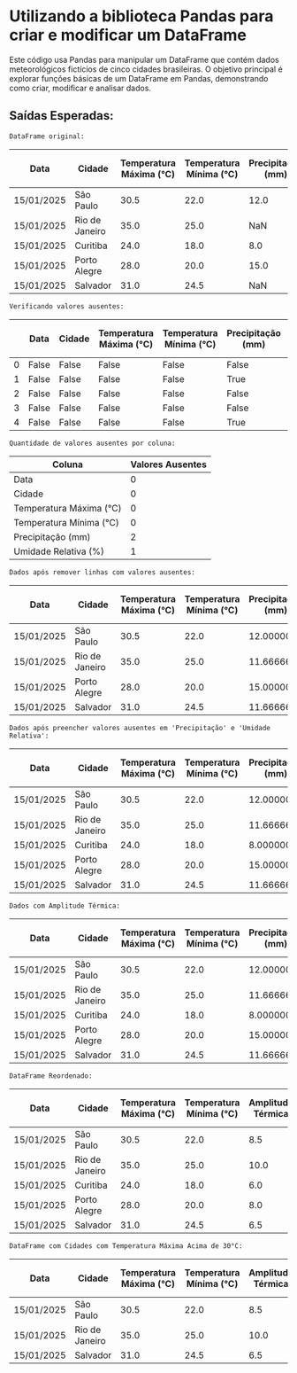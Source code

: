 # Utilizando a biblioteca Pandas para criar e modificar um DataFrame
Este código usa Pandas para manipular um DataFrame que contém dados meteorológicos fictícios de cinco cidades brasileiras.
O objetivo principal é explorar funções básicas de um DataFrame em Pandas, demonstrando como criar, modificar e analisar dados.

## Saídas Esperadas:
````
DataFrame original:
````
| Data       | Cidade         | Temperatura Máxima (°C) | Temperatura Mínima (°C) | Precipitação (mm) | Umidade Relativa (%) |
|------------|---------------|-------------------------|-------------------------|-------------------|----------------------|
| 15/01/2025 | São Paulo     | 30.5                    | 22.0                    | 12.0              | 78.0                 |
| 15/01/2025 | Rio de Janeiro | 35.0                   | 25.0                    | NaN               | 70.0                 |
| 15/01/2025 | Curitiba      | 24.0                    | 18.0                    | 8.0               | NaN                  |
| 15/01/2025 | Porto Alegre  | 28.0                    | 20.0                    | 15.0              | 82.0                 |
| 15/01/2025 | Salvador      | 31.0                    | 24.5                    | NaN               | 80.0                 |


````
Verificando valores ausentes:
````

|   | Data  | Cidade | Temperatura Máxima (°C) | Temperatura Mínima (°C) | Precipitação (mm) | Umidade Relativa (%) |
|---|------|--------|-------------------------|-------------------------|-------------------|----------------------|
| 0 | False | False  | False                   | False                   | False             | False               |
| 1 | False | False  | False                   | False                   | True              | False               |
| 2 | False | False  | False                   | False                   | False             | True                |
| 3 | False | False  | False                   | False                   | False             | False               |
| 4 | False | False  | False                   | False                   | True              | False               |


````
Quantidade de valores ausentes por coluna:
````

| Coluna                      | Valores Ausentes |
|-----------------------------|-----------------|
| Data                        | 0               |
| Cidade                      | 0               |
| Temperatura Máxima (°C)     | 0               |
| Temperatura Mínima (°C)     | 0               |
| Precipitação (mm)           | 2               |
| Umidade Relativa (%)        | 1               |

````
Dados após remover linhas com valores ausentes:
````

| Data       | Cidade         | Temperatura Máxima (°C) | Temperatura Mínima (°C) | Precipitação (mm) | Umidade Relativa (%) |
|------------|---------------|-------------------------|-------------------------|-------------------|----------------------|
| 15/01/2025 | São Paulo     | 30.5                    | 22.0                    | 12.000000         | 78.0                 |
| 15/01/2025 | Rio de Janeiro | 35.0                   | 25.0                    | 11.666667         | 70.0                 |
| 15/01/2025 | Porto Alegre  | 28.0                    | 20.0                    | 15.000000         | 82.0                 |
| 15/01/2025 | Salvador      | 31.0                    | 24.5                    | 11.666667         | 80.0                 |


````
Dados após preencher valores ausentes em 'Precipitação' e 'Umidade Relativa':
````

| Data       | Cidade         | Temperatura Máxima (°C) | Temperatura Mínima (°C) | Precipitação (mm) | Umidade Relativa (%) |
|------------|---------------|-------------------------|-------------------------|-------------------|----------------------|
| 15/01/2025 | São Paulo     | 30.5                    | 22.0                    | 12.000000         | 78.0                 |
| 15/01/2025 | Rio de Janeiro | 35.0                   | 25.0                    | 11.666667         | 70.0                 |
| 15/01/2025 | Curitiba      | 24.0                    | 18.0                    | 8.000000          | 79.0                 |
| 15/01/2025 | Porto Alegre  | 28.0                    | 20.0                    | 15.000000         | 82.0                 |
| 15/01/2025 | Salvador      | 31.0                    | 24.5                    | 11.666667         | 80.0                 |


````
Dados com Amplitude Térmica:
````

| Data       | Cidade         | Temperatura Máxima (°C) | Temperatura Mínima (°C) | Precipitação (mm) | Umidade Relativa (%) | Amplitude Térmica |
|------------|---------------|-------------------------|-------------------------|-------------------|----------------------|-------------------|
| 15/01/2025 | São Paulo     | 30.5                    | 22.0                    | 12.000000         | 78.0                 | 8.5               |
| 15/01/2025 | Rio de Janeiro | 35.0                   | 25.0                    | 11.666667         | 70.0                 | 10.0              |
| 15/01/2025 | Curitiba      | 24.0                    | 18.0                    | 8.000000          | 79.0                 | 6.0               |
| 15/01/2025 | Porto Alegre  | 28.0                    | 20.0                    | 15.000000         | 82.0                 | 8.0               |
| 15/01/2025 | Salvador      | 31.0                    | 24.5                    | 11.666667         | 80.0                 | 6.5               |

````
DataFrame Reordenado:
````

| Data       | Cidade         | Temperatura Máxima (°C) | Temperatura Mínima (°C) | Amplitude Térmica | Precipitação (mm) | Umidade Relativa (%) |
|------------|---------------|-------------------------|-------------------------|-------------------|-------------------|----------------------|
| 15/01/2025 | São Paulo     | 30.5                    | 22.0                    | 8.5               | 12.000000         | 78.0                 |
| 15/01/2025 | Rio de Janeiro | 35.0                    | 25.0                    | 10.0              | 11.666667         | 70.0                 |
| 15/01/2025 | Curitiba      | 24.0                    | 18.0                    | 6.0               | 8.000000          | 79.0                 |
| 15/01/2025 | Porto Alegre  | 28.0                    | 20.0                    | 8.0               | 15.000000         | 82.0                 |
| 15/01/2025 | Salvador      | 31.0                    | 24.5                    | 6.5               | 11.666667         | 80.0                 |


````
DataFrame com Cidades com Temperatura Máxima Acima de 30°C:
````

| Data       | Cidade         | Temperatura Máxima (°C) | Temperatura Mínima (°C) | Amplitude Térmica | Precipitação (mm) | Umidade Relativa (%) |
|------------|---------------|-------------------------|-------------------------|-------------------|-------------------|----------------------|
| 15/01/2025 | São Paulo     | 30.5                    | 22.0                    | 8.5               | 12.000000         | 78.0                 |
| 15/01/2025 | Rio de Janeiro | 35.0                    | 25.0                    | 10.0              | 11.666667         | 70.0                 |
| 15/01/2025 | Salvador      | 31.0                    | 24.5                    | 6.5               | 11.666667         | 80.0                 |
